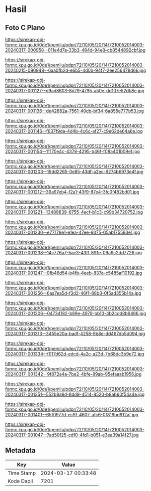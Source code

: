# Hasil

## Foto C Plano

https://sirekap-obj-formc.kpu.go.id/0de1/pemilu/pdpr/72/10/05/20/14/7210052014003-20240317-000958--011e4d7a-33b3-484d-94e8-cb8544892cbf.jpg

https://sirekap-obj-formc.kpu.go.id/0de1/pemilu/pdpr/72/10/05/20/14/7210052014003-20240215-090948--6aa0fb2d-e6b5-4d0b-94f7-2ee256478d66.jpg

https://sirekap-obj-formc.kpu.go.id/0de1/pemilu/pdpr/72/10/05/20/14/7210052014003-20240317-001127--d9ad8603-8d79-4795-a50e-dd107e52db8e.jpg

https://sirekap-obj-formc.kpu.go.id/0de1/pemilu/pdpr/72/10/05/20/14/7210052014003-20240317-001136--de42882a-7561-40db-bf34-6a855e777b53.jpg

https://sirekap-obj-formc.kpu.go.id/0de1/pemilu/pdpr/72/10/05/20/14/7210052014003-20240317-001146--f637f9da-4d4b-4c6c-af27-c9e62de64a6e.jpg

https://sirekap-obj-formc.kpu.go.id/0de1/pemilu/pdpr/72/10/05/20/14/7210052014003-20240317-001154--11170e4c-4378-4295-b46f-f08a401b09ef.jpg

https://sirekap-obj-formc.kpu.go.id/0de1/pemilu/pdpr/72/10/05/20/14/7210052014003-20240317-001203--19dd2265-0e85-43df-a2ec-6274b6973e4f.jpg

https://sirekap-obj-formc.kpu.go.id/0de1/pemilu/pdpr/72/10/05/20/14/7210052014003-20240317-001212--39a97eb4-f2a1-43f9-87e4-3fc0f482bd01.jpg

https://sirekap-obj-formc.kpu.go.id/0de1/pemilu/pdpr/72/10/05/20/14/7210052014003-20240317-001221--13489839-6755-4ecf-b1c3-c99b34720752.jpg

https://sirekap-obj-formc.kpu.go.id/0de1/pemilu/pdpr/72/10/05/20/14/7210052014003-20240317-001230--e77179e1-e1ea-47ee-9075-05ab175593e1.jpg

https://sirekap-obj-formc.kpu.go.id/0de1/pemilu/pdpr/72/10/05/20/14/7210052014003-20240317-001238--14c776a7-5ae3-43ff-891e-09a9c2dd7726.jpg

https://sirekap-obj-formc.kpu.go.id/0de1/pemilu/pdpr/72/10/05/20/14/7210052014003-20240317-001247--0fb46d54-b4fb-4eeb-837a-c5485af10192.jpg

https://sirekap-obj-formc.kpu.go.id/0de1/pemilu/pdpr/72/10/05/20/14/7210052014003-20240317-001256--6aa7ea5d-f3d2-46f1-88b3-0f5ad355b14a.jpg

https://sirekap-obj-formc.kpu.go.id/0de1/pemilu/pdpr/72/10/05/20/14/7210052014003-20240317-001306--04734182-b89e-4979-bb10-4b2cdd8b6466.jpg

https://sirekap-obj-formc.kpu.go.id/0de1/pemilu/pdpr/72/10/05/20/14/7210052014003-20240317-001313--3455e20a-badf-4258-9b8e-dd467db5d094.jpg

https://sirekap-obj-formc.kpu.go.id/0de1/pemilu/pdpr/72/10/05/20/14/7210052014003-20240317-001334--f017d62d-edcd-4a2c-a23d-7b68dc3b9e72.jpg

https://sirekap-obj-formc.kpu.go.id/0de1/pemilu/pdpr/72/10/05/20/14/7210052014003-20240317-001342--9f872a4a-7be2-4bfe-89ab-95efaaab1956.jpg

https://sirekap-obj-formc.kpu.go.id/0de1/pemilu/pdpr/72/10/05/20/14/7210052014003-20240317-001351--552b8a9d-8dd9-4514-8520-b8ab60f54a4e.jpg

https://sirekap-obj-formc.kpu.go.id/0de1/pemilu/pdpr/72/10/05/20/14/7210052014003-20240317-001401--65f0977d-ec9f-4607-afc6-0f819bd912af.jpg

https://sirekap-obj-formc.kpu.go.id/0de1/pemilu/pdpr/72/10/05/20/14/7210052014003-20240317-001047--7ad50f25-cdf0-4fd1-b051-e3ea39a14f27.jpg


## Metadata

| Key        | Value               |
| ---------- | ------------------- |
| Time Stamp | 2024-03-17 00:33:48 |
| Kode Dapil | 7201                |



